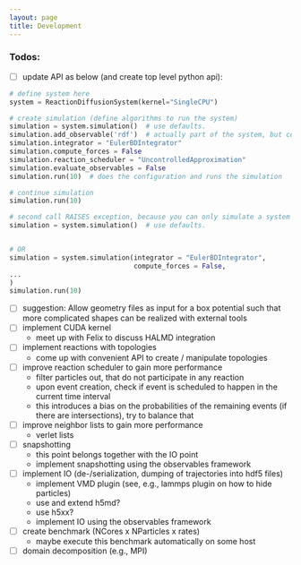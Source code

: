 ```yaml
---
layout: page
title: Development
---
```


### Todos:

- [ ] update API as below (and create top level python api):

```python
# define system here
system = ReactionDiffusionSystem(kernel="SingleCPU")

# create simulation (define algorithms to run the system)
simulation = system.simulation()  # use defaults. 
simulation.add_observable('rdf')  # actually part of the system, but configured through the simulation object
simulation.integrator = "EulerBDIntegrator"
simulation.compute_forces = False
simulation.reaction_scheduler = "UncontrolledApproximation"
simulation.evaluate_observables = False
simulation.run(10)  # does the configuration and runs the simulation

# continue simulation
simulation.run(10)

# second call RAISES exception, because you can only simulate a system once.
simulation = system.simulation()  # use defaults. 


# OR
simulation = system.simulation(integrator = "EulerBDIntegrator",
                               compute_forces = False,
...
)
simulation.run(10)
```

- [ ] suggestion: Allow geometry files as input for a box potential such that more complicated shapes can be realized with external tools
- [ ] implement CUDA kernel
    - meet up with Felix to discuss HALMD integration
- [ ] implement reactions with topologies
    - come up with convenient API to create / manipulate topologies
- [ ] improve reaction scheduler to gain more performance
    - filter particles out, that do not participate in any reaction
    - upon event creation, check if event is scheduled to happen in the current time interval
    - this introduces a bias on the probabilities of the remaining events (if there are intersections), try to balance that
- [ ] improve neighbor lists to gain more performance
    - verlet lists
- [ ] snapshotting
    - this point belongs together with the IO point
    - implement snapshotting using the observables framework
- [ ] implement IO (de-/serialization, dumping of trajectories into hdf5 files)
    - implement VMD plugin (see, e.g., lammps plugin on how to hide particles)
    - use and extend h5md?
    - use h5xx?
    - implement IO using the observables framework
- [ ] create benchmark (NCores x NParticles x rates)
    - maybe execute this benchmark automatically on some host
- [ ] domain decomposition (e.g., MPI)